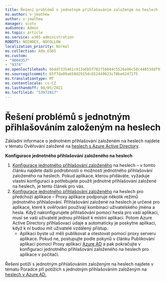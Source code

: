```yaml
---
title: Řešení problémů s jednotným přihlašováním založeným na heslech
ms.author: v-jmathew
author: v-jmathew
manager: scotv
audience: Admin
ms.topic: article
ms.service: o365-administration
ROBOTS: NOINDEX, NOFOLLOW
localization_priority: Normal
ms.collection: Adm_O365
ms.custom:
- "9004357"
- "9374"
ms.openlocfilehash: 6b4d7335461c913a6b5f782756684c5526a96c58c44853ddf9154aa51607bd4a
ms.sourcegitcommit: b5f7da89a650d2915dc652449623c78be6247175
ms.translationtype: MT
ms.contentlocale: cs-CZ
ms.lasthandoff: 08/05/2021
ms.locfileid: "53972817"
---
```

# <a name="troubleshoot-password-based-seamless-single-sign-on-sso-issues"></a>Řešení problémů s jednotným přihlašováním založeným na heslech

Základní informace o jednotném přihlašování založeném na heslech najdete v tématu Ověřování založené na [heslech s Azure Active Directory](https://docs.microsoft.com/azure/active-directory/fundamentals/auth-password-based-sso).

**Konfigurace jednotného přihlašování založeného na heslech**

1. [Konfigurace jednotného přihlašování založeného](https://docs.microsoft.com/azure/active-directory/manage-apps/configure-password-single-sign-on-non-gallery-applications) na heslech – v tomto článku najdete další podrobnosti o možnosti jednotného přihlašování založeného na heslech. Pokud aplikace, kterou přidáváte, vyžaduje vlastní konfiguraci a potřebujete použít jednotné přihlašování založené na heslech, je tento článek pro vás.
2. [Konfigurace jednotného přihlašování založeného](https://docs.microsoft.com/azure/active-directory/manage-apps/application-proxy-configure-single-sign-on-password-vaulting) na heslech pro předchozí aplikace – Proxy aplikace podporuje několik režimů jednotného přihlašování. Přihlašování založené na heslech je určené pro aplikace, které k ověřování používají kombinaci uživatelského jména a hesla. Když nakonfigurujete přihlašování pomocí hesla pro vaši aplikaci, musí se vaši uživatelé jednou přihlásit k místní aplikaci. Potom Azure Active Directory přihlašovací údaje a automaticky je poskytne aplikaci, když k ní budou mít uživatelé vzdálený přístup.
    - Aplikaci byste už měli publikovat a otestovat pomocí proxy serveru aplikace. Pokud ne, postupujte podle pokynů v článku Publikování aplikací pomocí Proxy aplikací [Azure AD](https://docs.microsoft.com/azure/active-directory/manage-apps/application-proxy-add-on-premises-application) a pak pokračujte v konfiguraci jednotného přihlašování založeného na heslech pro aplikace v počítači.

Řešení potíží s jednotným přihlašováním založeným na heslech najdete v tématu Poradce při potížích s jednotným přihlašováním založeným na [heslech v Azure AD.](https://docs.microsoft.com/azure/active-directory/manage-apps/troubleshoot-password-based-sso)
